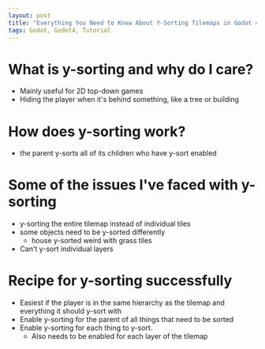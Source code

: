 ```yaml
---
layout: post
title: "Everything You Need to Know About Y-Sorting Tilemaps in Godot 4.2"
tags: Godot, Godot4, Tutorial
---
```


# What is y-sorting and why do I care?
 - Mainly useful for 2D top-down games
 - Hiding the player when it's behind something, like a tree or building

# How does y-sorting work?
 - the parent y-sorts all of its children who have y-sort enabled

# Some of the issues I've faced with y-sorting
 - y-sorting the entire tilemap instead of individual tiles
 - some objects need to be y-sorted differently
    - house y-sorted weird with grass tiles
 - Can't y-sort individual layers

# Recipe for y-sorting successfully
 - Easiest if the player is in the same hierarchy as the tilemap and everything it should y-sort with
 - Enable y-sorting for the parent of all things that need to be sorted
 - Enable y-sorting for each thing to y-sort.
    - Also needs to be enabled for each layer of the tilemap
